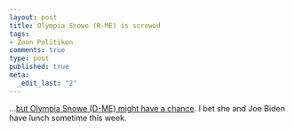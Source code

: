 ```yaml
--- 
layout: post
title: Olympia Snowe (R-ME) is screwed
tags: 
- Zoon Politikon
comments: true
type: post
published: true
meta: 
  _edit_last: "2"
---
```

...<a href="http://tpmdc.talkingpointsmemo.com/2009/11/family-research-council-pac-we-would-support-a-primary-against-olympia-snowe.php">but Olympia Snowe (D-ME) might have a chance</a>. I bet she and Joe Biden have lunch sometime this week.
